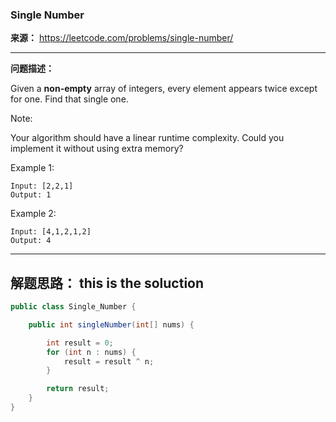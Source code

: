 ### Single Number

**来源：** https://leetcode.com/problems/single-number/

----
**问题描述：**

Given a **non-empty** array of integers, every element appears twice except for one. Find that single one.

Note:

Your algorithm should have a linear runtime complexity. Could you implement it without using extra memory?

Example 1:
```
Input: [2,2,1]
Output: 1
```

Example 2:

```
Input: [4,1,2,1,2]
Output: 4
```


----
**解题思路：**
this is the soluction
----


```java
public class Single_Number {

    public int singleNumber(int[] nums) {

        int result = 0;
        for (int n : nums) {
            result = result ^ n;
        }

        return result;
    }
}
```

